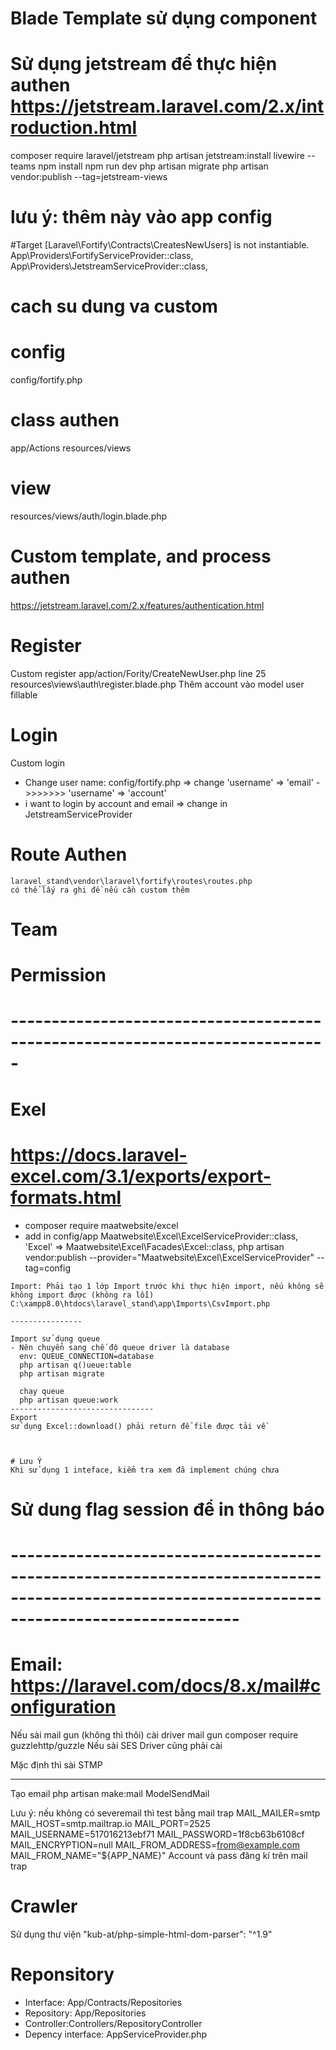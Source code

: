 # Blade Template sử dụng component
# Sử dụng  jetstream để thực hiện authen https://jetstream.laravel.com/2.x/introduction.html

 composer require laravel/jetstream
 php artisan jetstream:install livewire --teams
 npm install
 npm run dev
 php artisan migrate
 php artisan vendor:publish --tag=jetstream-views
 
 # lưu ý: thêm này vào app config 
 #Target [Laravel\Fortify\Contracts\CreatesNewUsers] is not instantiable.
 App\Providers\FortifyServiceProvider::class,
 App\Providers\JetstreamServiceProvider::class,

   # cach su dung va custom
   # config
   config/fortify.php
   # class authen
   app/Actions
   resources/views
   # view
   resources/views/auth/login.blade.php


   # Custom template, and process authen
   https://jetstream.laravel.com/2.x/features/authentication.html
   # Register
   Custom register
   app/action/Fority/CreateNewUser.php line 25
   resources\views\auth\register.blade.php
   Thêm account vào model user fillable

   # Login
   Custom login
   - Change user name: config/fortify.php => change 'username' => 'email'  ->>>>>>>  'username' => 'account'
   - i want to login by account and email => change in JetstreamServiceProvider

   # Route Authen
    laravel_stand\vendor\laravel\fortify\routes\routes.php 
    có thể lấy ra ghi đề nếu cần custom thêm

   # Team
   # Permission

   # -----------------------------------------------------------------------------
   # Exel
   # https://docs.laravel-excel.com/3.1/exports/export-formats.html

   - composer require maatwebsite/excel
   - add in config/app
     Maatwebsite\Excel\ExcelServiceProvider::class,
    'Excel' => Maatwebsite\Excel\Facades\Excel::class,
    php artisan vendor:publish --provider="Maatwebsite\Excel\ExcelServiceProvider" --tag=config


    Import: Phải tạo 1 lớp Import trước khi thực hiện import, nếu không sẽ không import được (không ra lỗi)
    C:\xampp8.0\htdocs\laravel_stand\app\Imports\CsvImport.php

    ----------------

    Import sử dụng queue
    - Nên chuyển sang chế độ queue driver là database
      env: QUEUE_CONNECTION=database
      php artisan q()ueue:table
      php artisan migrate 

      chạy queue
      php artisan queue:work
    --------------------------------
    Export
    sử dụng Excel::download() phải return để file được tải về


    
    # Lưu Ý
    Khi sử dụng 1 inteface, kiểm tra xem đã implement chúng chưa



  # Sử dung flag session để in thông báo

  # ----------------------------------------------------------------------------------------------------------------------------------------------
  # Email: https://laravel.com/docs/8.x/mail#configuration
  Nếu sài mail gun (không thì thôi)
    cài driver mail gun
    composer require guzzlehttp/guzzle
  Nếu sài SES Driver
    cũng phải cài

  Mặc định thì sài STMP

  ----------------------
  Tạo email
  php artisan make:mail ModelSendMail

  Lưu ý: 
  nếu không có severemail thì test bằng mail trap
     MAIL_MAILER=smtp
    MAIL_HOST=smtp.mailtrap.io
    MAIL_PORT=2525
    MAIL_USERNAME=517016213ebf71
    MAIL_PASSWORD=1f8cb63b6108cf
    MAIL_ENCRYPTION=null
    MAIL_FROM_ADDRESS=from@example.com
    MAIL_FROM_NAME="${APP_NAME}"
Account và pass đăng kí trên mail trap

# Crawler
Sử dụng thư viện 
 "kub-at/php-simple-html-dom-parser": "^1.9"

# Reponsitory

- Interface: App/Contracts/Repositories
- Repository: App/Repositories
- Controller:Controllers/RepositoryController
- Depency interface: AppServiceProvider.php

